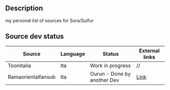 ## Description
my personal list of sources for Sora/Sulfur

## Source dev status

| Source | Language | Status | External links |
|-----------|-----------|-----------|-----------|
| Toonitalia | Ita | Work in progress  | //  |
| Ramaorientalfansub | Ita | Ourun - Done by another Dev  | [Link](https://github.com/xibrox/sora-movie-module/tree/main/ramaorientalfansub)  |
